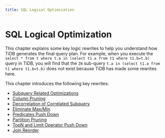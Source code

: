 ```yaml
---
title: SQL Logical Optimization
---
```


# SQL Logical Optimization

This chapter explains some key logic rewrites to help you understand how TiDB generates the final query plan. For example, when you execute the `select * from t where t.a in (select t1.a from t1 where t1.b=t.b)` query in TiDB, you will find that the `IN` sub-query `t.a in (select t1.a from t1 where t1.b=t.b)` does not exist because TiDB has made some rewrites here.

This chapter introduces the following key rewrites:

- [Subquery Related Optimizations](/subquery-optimization.md)
- [Column Pruning](/column-pruning.md)
- [Decorrelation of Correlated Subquery](/correlated-subquery-optimization.md)
- [Eliminate Max/Min](/max-min-eliminate.md)
- [Predicates Push Down](/predicate-push-down.md)
- [Partition Pruning](/partition-pruning.md)
- [TopN and Limit Operator Push Down](/topn-limit-push-down.md)
- [Join Reorder](/join-reorder.md)